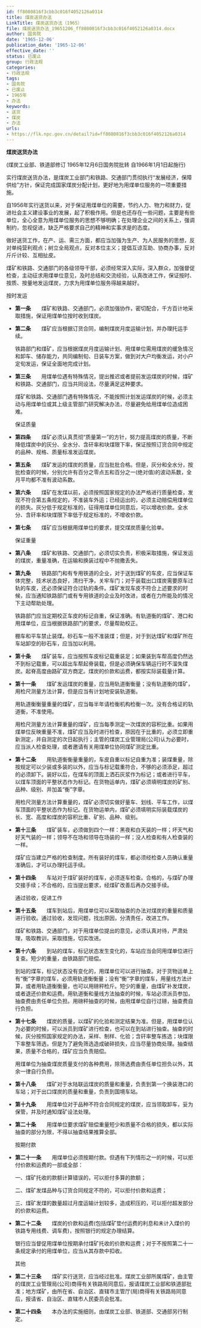 ```yaml
---
id: ff8080816f3cbb3c016f4052126a0314
title: 煤炭送货办法
LinkTitle: 煤炭送货办法（1965）
file: 煤炭送货办法_19651206_ff8080816f3cbb3c016f4052126a0314.docx
author: 国务院
date: '1965-12-06'
publication_date: '1965-12-06'
effective_date: ''
status: 已废止
group: 行政法规
categories:
- 行政法规
tags:
- 国务院
- 已废止
- 1965年
- 办法
keywords:
- 送货
- 煤炭
- 办法
urls:
- https://flk.npc.gov.cn/detail?id=ff8080816f3cbb3c016f4052126a0314
---
```


**煤炭送货办法**

(煤炭工业部、铁道部修订 1965年12月6日国务院批转 自1966年1月1日起施行)

实行煤炭送货办法，是煤炭工业部门和铁路、交通部门贯彻执行“发展经济，保障供给”方针，保证完成国家煤炭分配计划，更好地为用煤单位服务的一项重要措施。

自1956年实行送货以来，对于保证用煤单位的需要，节约人力、物力和财力，促进社会主义建设事业的发展，起了积极作用。但是也还存在一些问题，主要是有些单位，全心全意为用煤单位服务的思想不够明确；在处理企业之间的关系上，强调制约，忽视促进，缺乏严格要求自己的精神和实事求是的态度。

做好送货工作，在产、运、需三方面，都应当加强为生产、为人民服务的思想，反对单纯营利观点；树立全局观点，反对本位主义；提倡互谅互助、协商办事，反对斤斤计较、互相扯皮。

煤矿和铁路、交通部门的各级领导干部，必须经常深入实际，深入群众，加强督促检查，主动征求用煤单位意见，及时总结和交流经验，认真改进工作，保证按时、按质、按量地发运煤炭，力求为用煤单位服务得越来越好。

按时发运

- **第一条**　　煤矿和铁路、交通部门，必须加强协作，密切配合，千方百计地采取措施，保证用煤单位按时收到煤炭。

- **第二条**　　煤矿应当根据订货合同，编制煤炭月度运输计划，并办理托运手续。

  铁路部门和煤矿，应当根据煤炭月度运输计划、用煤单位需用煤炭的缓急情况和卸车、储存能力，共同编制旬、日装车方案，做到对大户均衡发运，对小户定旬发运，保证全面地完成计划。

- **第三条**　　用煤单位遇有特殊情况，提出推迟或者提前发运煤炭的时候，煤矿和铁路、交通部门，应当共同设法，尽量满足这种要求。

  煤矿和铁路、交通部门遇有特殊情况，不能按照计划发运煤炭的时候，必须主动与用煤单位或其上级主管部门研究解决办法，尽量避免给用煤单位造成困难。

  保证质量

- **第四条**　　煤矿必须认真贯彻“质量第一”的方针，努力提高煤炭的质量，不断降低煤炭中的灰分、全水分、含矸率和块煤限下率，保证按照订货合同中规定的品种、规格、质量标准发运煤炭。

- **第五条**　　煤矿发运的煤炭的质量，应当批批合格。但是，灰分和全水分，按批检查的时候，分别允许有百分之零点五和百分之一(绝对值)的波动系数，全月平均都不准有波动系数。

- **第六条**　　煤矿在发煤以前，必须按照国家规定的办法严格进行质量检查，发现不符合第五条规定的，不准装车外运；已经运出的，必须主动赔偿用煤单位的损失。灰分低于规定标准的，征得用煤单位同意后，可以增收价款。全水分、含矸率和块煤限下率低于规定标准的，不增收价款。

- **第七条**　　煤矿应当根据用煤单位的要求，提交煤炭质量化验单。

  保证重量

- **第八条**　　煤矿和铁路、交通部门，必须切实负责，积极采取措施，保证发运的煤炭，重量准确，在运输和换装过程中不抛撒丢失。

- **第九条**　　铁路部门和有专用铁道的企业，对于送到煤矿的车皮，应当保证车体完整，技术状态良好，清扫干净，关牢车门；对于装载出口煤炭需要原车过轨的车皮，还必须保证符合过轨的条件。煤矿发现车皮不符合上述要求的时候，应当通知铁路部门或有专用铁道的企业及时改进，或者在力所能及的情况下主动帮助处理。

  铁路部门应当定期校正车皮的标记自重，保证准确。有轨道衡的煤矿、港口和用煤单位，应当根据铁路部门的要求，尽量帮助校正。

  棚车和平车禁止装煤。砂石车一般不准装煤；但是，对于到达煤矿和煤矿所在车站卸空的砂石车，应当加以利用。

- **第十条**　　煤矿装车，应当按照车皮标记载重装足；如果装到车帮高度仍然达不到标记载重，可以超出车帮起脊装载，但是必须确保车辆运行时不溜失煤炭。起脊高度由路矿双方商定。煤炭的价款和运费，都按实际装载量计算。

- **第十一条**　　煤矿发运煤炭的重量，应当用轨道衡衡量；没有轨道衡的煤矿，用检尺测量方法计算，但是应当有计划地安装轨道衡。

  用轨道衡衡量重量的煤矿，应当每半年请检衡机构检衡一次。没有合格证的轨道衡，不准使用。

  用检尺测量方法计算重量的煤矿，应当每季测定一次煤炭的容积比重。如果用煤单位反映重量不准，煤矿应当及时进行检查，原因在于比重的，必须立即重新测定，并自测定的次日起执行；主管的煤炭工业管理局(公司)认为必要时，应当派人检查处理，或者邀请有关用煤单位协同煤矿测定比重。

- **第十二条**　　用轨道衡衡量重量的，车皮自重以标记自重为准；装煤重量，除按规定可以少装或多装的以外，应当与标记载重符合，不够的必须添足，超过的必须卸下。装好以后，在煤车的顶面上洒石灰浆作为标记；或者进行平车，以煤车顶面的平整状态作为标记。在货物运单内，煤矿必须填明煤炭的矿别、品种、级别、并加盖“衡”字章。

  用检尺测量方法计算重量的，煤矿必须切实做好量车、划线、平车工作，以煤车顶面的平整状态作为标记。在货物运单内，煤矿必须填明实际装载煤炭的长、宽、高度和煤炭的容积比重、矿别、品种、级别。

- **第十三条**　　煤矿装车，必须做到四个一样：黑夜和白天装的一样；坏天气和好天气装的一样；领导不在场和领导在场装的一样；没人检查和有人检查装的一样。

  煤矿应当建立严格的检查制度。所有装好的煤车，都必须经检查人员确认重量准确后，才可以办理托运手续。

- **第十四条**　　车站对于煤矿装好的煤车，必须逐车检查。合格的，与煤矿办理交接手续；不合格的，应当提出要求，经煤矿改善后再办交接手续。

  通过验收，促进工作

- **第十五条**　　煤车到站后，用煤单位可以采取抽查的办法对煤炭的重量和质量进行验收。通过验收，发现问题，找出原因，分清责任，改进工作。

  煤矿和铁路、交通部门，对于用煤单位提出的意见，必须认真对待，严肃处理，吸取教训，采取措施，切实改进。

- **第十六条**　　到站的煤车，标记状态发生变化的，车站应当会同用煤单位进行复查。短少的重量，由铁路部门赔偿。

  到站的煤车，标记状态没有变化的，用煤单位可以进行抽查。对于货物运单上有“衡”字章的煤车，必须用轨道衡衡量；没有“衡”字章的煤车，用量线方法计算，或者用轨道衡衡量，也可以用磅秤检斤。短少的重量，由煤矿补发煤炭，或者退还价款和运费。用轨道衡和量线方法抽查的时候，车站必须派员参加，抽查费由责任单位负担。用磅秤抽查的时候，由用煤单位自行过磅，抽查费自行负担。

- **第十七条**　　煤炭的质量，以煤矿的化验和测定结果为准。但是，用煤单位认为必要的时候，可以派员到煤矿进行检查，也可以在到站进行抽查。抽查的时候，灰分按照国家规定的办法，采样、制样、化验；含矸率整车拣选；块煤限下率整车筛选，但是为了避免筛选造成破碎损失，应当尽量协商处理。抽查结果，质量不合格的，煤矿应当负责赔偿。

  用煤单位为抽查煤炭质量支付的各种费用，除筛选费由责任单位担负以外，其余一律自行负担。

- **第十八条**　　煤矿对于水陆联运煤炭的质量和重量，负责到第一个换装港口的车站；对于出口煤炭的质量和重量，负责到国境车站。

- **第十九条**　　用煤单位对于品种不符合合同规定的煤炭，应当领取卸车，妥为保管，并及时通知煤矿设法处理。

- **第二十条**　　用煤单位要求煤矿赔偿重量短少和质量不合格的损失，都以实际抽查的部分为限，不得以抽查结果推算全部。

  按期付款

- **第二十一条**　　用煤单位必须按期付款。但遇有下列情形之一的时候，可以拒付价款和运费的一部或全部：

  一、煤矿托收的款额计算错误的，可以拒付多算的款额；

  二、煤矿发煤品种与订货合同规定不符的，可以拒付价款和运费；

  三、煤矿发煤的数量超过月度运输计划较多，造成积压的，可以拒付超发部分的价款和运费。

- **第二十二条**　　煤炭的价款和运费(包括煤矿垫付运费的利息和未计入煤价的铁路专用线费、调车费)，按照银行的规定办理结算。

  银行应当督促用煤单位按期承付煤矿托收的价款和运费；对于不按照第二十一条规定承付的用煤单位，应当从其存款中扣收。

  其他

- **第二十三条**　　煤矿实行送货，应当经过批准。煤炭工业部所属煤矿，由主管的煤炭工业管理局(公司)商得有关铁路局同意后，报请煤炭工业部和铁道部批准；地方煤矿，由所在省、自治区、直辖市主管厅(局)商得有关铁路局同意后，报请省、自治区、直辖市人民委员会批准。

- **第二十四条**　　本办法的实施细则，由煤炭工业部、铁道部、交通部另行制定。
